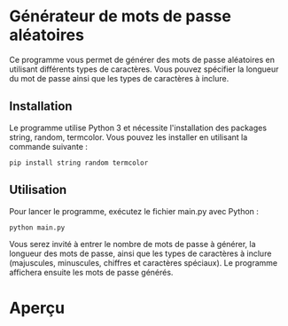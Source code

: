 
# Générateur de mots de passe aléatoires

Ce programme vous permet de générer des mots de passe aléatoires en utilisant différents types de caractères. Vous pouvez spécifier la longueur du mot de passe ainsi que les types de caractères à inclure.

## Installation
Le programme utilise Python 3 et nécessite l'installation des packages string, random, termcolor. Vous pouvez les installer en utilisant la commande suivante :

```
pip install string random termcolor
```

## Utilisation 
Pour lancer le programme, exécutez le fichier main.py avec Python :

```
python main.py
```
Vous serez invité à entrer le nombre de mots de passe à générer, la longueur des mots de passe, ainsi que les types de caractères à inclure (majuscules, minuscules, chiffres et caractères spéciaux). Le programme affichera ensuite les mots de passe générés.

# Aperçu



